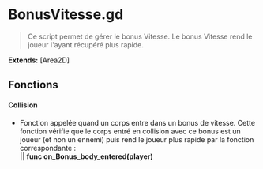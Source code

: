 # BonusVitesse.gd

> Ce script permet de gérer le bonus Vitesse. Le bonus Vitesse rend le joueur l'ayant récupéré plus rapide.

**Extends:** [Area2D]

## Fonctions

#### Collision
- Fonction appelée quand un corps entre dans un bonus de vitesse. Cette fonction vérifie que le corps entré en collision avec ce bonus est un joueur (et non un ennemi) puis rend le joueur plus rapide par la fonction correspondante :<br/>
		  || **func on_Bonus_body_entered(player)** <br/>